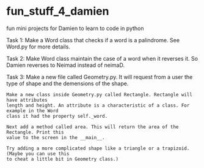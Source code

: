 # fun_stuff_4_damien
fun mini projects for Damien to learn to code in python

Task 1:
    Make a Word class that checks if a word is a palindrome. See Word.py for more details.

Task 2:
    Make Word class maintain the case of a word when it reverses it. So
    Damien reverses to Neimad instead of neimaD.

Task 3:
    Make a new file called Geometry.py. It will request from a user the type of shape and the
    demensions of the shape.

    Make a new class inside Geometry.py called Rectangle. Rectangle will have attributes
    length and height. An attribute is a characteristic of a class. For example in the Word
    class it had the property self._word.

    Next add a method called area. This will return the area of the Rectangle. Print this
    value to the screen in the __main__.

    Try adding a more complicated shape like a triangle or a trapizoid. (Maybe you can use this
    to cheat a little bit in Geometry class.)

